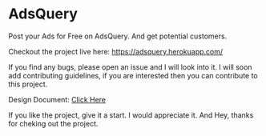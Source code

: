 # AdsQuery

Post your Ads for Free on AdsQuery. And get potential customers.

Checkout the project live here: https://adsquery.herokuapp.com/

If you find any bugs, please open an issue and I will look into it.
I will soon add contributing guidelines, if you are interested then you can
contribute to this project.

Design Document: [Click Here](https://docs.google.com/document/d/1_yC6jbTiLdDJ4NZzBMGIoTk89NVp31DQX85guvLpu4A/edit?usp=sharing)

If you like the project, give it a start. I would appreciate it. And Hey, thanks for
cheking out the project.
